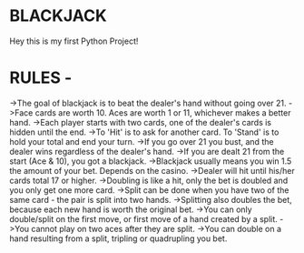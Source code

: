 # BLACKJACK
Hey this is my first Python Project!
# RULES - 
->The goal of blackjack is to beat the dealer's hand without going over 21.
->Face cards are worth 10. Aces are worth 1 or 11, whichever makes a better hand.
->Each player starts with two cards, one of the dealer's cards is hidden until the end.
->To 'Hit' is to ask for another card. To 'Stand' is to hold your total and end your turn.
->If you go over 21 you bust, and the dealer wins regardless of the dealer's hand.
->If you are dealt 21 from the start (Ace & 10), you got a blackjack.
->Blackjack usually means you win 1.5 the amount of your bet. Depends on the casino.
->Dealer will hit until his/her cards total 17 or higher.
->Doubling is like a hit, only the bet is doubled and you only get one more card.
->Split can be done when you have two of the same card - the pair is split into two hands.
->Splitting also doubles the bet, because each new hand is worth the original bet.
->You can only double/split on the first move, or first move of a hand created by a split.
->You cannot play on two aces after they are split.
->You can double on a hand resulting from a split, tripling or quadrupling you bet.
